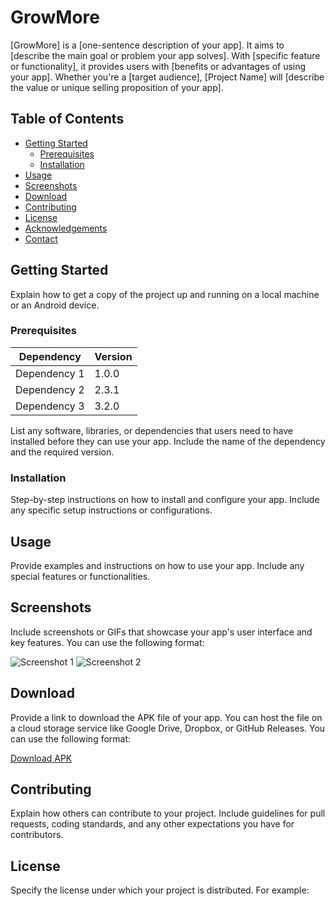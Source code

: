 # GrowMore

[GrowMore] is a [one-sentence description of your app]. It aims to [describe the main goal or problem your app solves]. With [specific feature or functionality], it provides users with [benefits or advantages of using your app]. Whether you're a [target audience], [Project Name] will [describe the value or unique selling proposition of your app].

## Table of Contents

- [Getting Started](#getting-started)
  - [Prerequisites](#prerequisites)
  - [Installation](#installation)
- [Usage](#usage)
- [Screenshots](#screenshots)
- [Download](#download)
- [Contributing](#contributing)
- [License](#license)
- [Acknowledgements](#acknowledgements)
- [Contact](#contact)

## Getting Started

Explain how to get a copy of the project up and running on a local machine or an Android device.

### Prerequisites

| Dependency       | Version |
| ---------------- | ------- |
| Dependency 1     | 1.0.0   |
| Dependency 2     | 2.3.1   |
| Dependency 3     | 3.2.0   |
<!-- Add more dependencies if necessary -->

List any software, libraries, or dependencies that users need to have installed before they can use your app. Include the name of the dependency and the required version.

### Installation

Step-by-step instructions on how to install and configure your app. Include any specific setup instructions or configurations.

## Usage

Provide examples and instructions on how to use your app. Include any special features or functionalities.

## Screenshots

Include screenshots or GIFs that showcase your app's user interface and key features. You can use the following format:

![Screenshot 1](screenshots/screenshot1.png)
![Screenshot 2](screenshots/screenshot2.png)
<!-- Add more screenshots if necessary -->

## Download

Provide a link to download the APK file of your app. You can host the file on a cloud storage service like Google Drive, Dropbox, or GitHub Releases. You can use the following format:

[Download APK](link/to/download/apk)

## Contributing

Explain how others can contribute to your project. Include guidelines for pull requests, coding standards, and any other expectations you have for contributors.

## License

Specify the license under which your project is distributed. For example:


